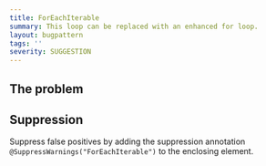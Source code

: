 ```yaml
---
title: ForEachIterable
summary: This loop can be replaced with an enhanced for loop.
layout: bugpattern
tags: ''
severity: SUGGESTION
---
```


<!--
*** AUTO-GENERATED, DO NOT MODIFY ***
To make changes, edit the @BugPattern annotation or the explanation in docs/bugpattern.
-->


## The problem


## Suppression
Suppress false positives by adding the suppression annotation `@SuppressWarnings("ForEachIterable")` to the enclosing element.

